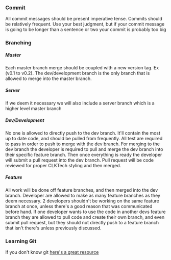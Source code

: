 ### Commit

All commit messages should be present imperative tense. Commits should be 
relatively frequent. Use your best judgment, but if your commit message
is going to be longer than a sentence or two your commit is probably too big


### Branching


##### Master

Each master branch merge should be coupled with a new version tag. Ex (v0.1 to v0.2).
The dev/development branch is the only branch that is allowed to merge into the
master branch. 


##### Server

If we deem it necessary we will also include a server branch which is a higher
level master branch


##### Dev/Development

No one is allowed to directly push to the dev branch. It'll contain the most up
to date code, and should be pulled from frequently. All test are required to pass
in order to push to merge with the dev branch. For merging to the dev branch
the developer is required to pull and merge the dev branch into their specific
feature branch. Then once everything is ready the developer will submit a pull
request into the dev branch. Pull request will be code reviewed for proper 
CLKTech styling and then merged.


##### Feature

All work will be done off feature branches, and then merged into the dev branch.
Developer are allowed to make as many feature branches as they deem necessary.
2 developers shouldn't be working on the same feature branch at once, unless
there's a good reason that was communicated before hand. If one developer wants
to use the code in another devs feature branch they are allowed to pull code
and create their own branch, and even submit pull request, but they should not
directly push to a feature branch that isn't there's unless previously discussed.


### Learning Git

If you don't know git [here's a great resource](http://learngitbranching.js.org/)

